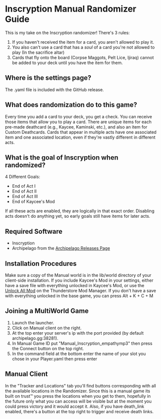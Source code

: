 # Inscryption Manual Randomizer Guide

This is my take on the Inscryption randomizer! There's 3 rules: 
1. If you haven't received the item for a card, you aren't allowed to play it.
2. You also can't use a card that has a *soul* of a card you're not allowed to play (In the sacrifice altar)
3. Cards that fly onto the board (Corpse Maggots, Pelt Lice, Ijiraq) cannot be added to your deck until you have the item for them.

## Where is the settings page?

The .yaml file is included with the GitHub release.

## What does randomization do to this game?

Every time you add a card to your deck, you get a check. You can receive those items that allow you to play a card.
There are unique items for each pre-made deathcard (e.g., Kaycee, Kaminski, etc.), and also an item for Custom Deathcards.
Cards that appear in multiple acts have one associated item and one associated location, even if they're vastly different in different acts.

## What is the goal of Inscryption when randomized?

4 Different Goals:

- End of Act I
- End of Act II
- End of Act III
- End of Kaycee's Mod

If all these acts are enabled, they are logically in that exact order. 
Disabling acts doesn't do anything yet, so early goals still have items for later acts.

## Required Software

- Inscryption
- Archipelago from the [Archipelago Releases Page](https://github.com/ArchipelagoMW/Archipelago/releases)

## Installation Procedures

Make sure a copy of the Manual world is in the lib/world directory of your client-side installation.
If you include Kaycee's Mod in your settings, either have a save file with everything unlocked in Kaycee's Mod, or use the [Unlock All Mod](https://thunderstore.io/c/inscryption/p/IngoH/Unlock_All/) on the Thunderstore Mod Manager.
If you don't have a save with everything unlocked in the base game, you can press Alt + K + C + M

## Joining a MultiWorld Game

1. Launch the launcher.
2. Click on Manual client on the right.
3. At the top enter your server's ip with the port provided (by default archipelago.gg:38281).
4. In Manual Game ID put "Manual_Inscryption_empathymp3" then press the Connect button on the top right.
5. In the command field at the bottom enter the name of your slot you chose in your Player.yaml then press enter

## Manual Client

In the "Tracker and Locations" tab you'll find buttons corresponding with all the available locations in the Randomizer. Since this is a manual game its built on trust™ you press the locations when you get to them, hopefully in the future only what you can access will be visible but at the moment you could press victory and it would accept it. Also, if you have death_link enabled, there's a button at the top right to trigger and receive death links.